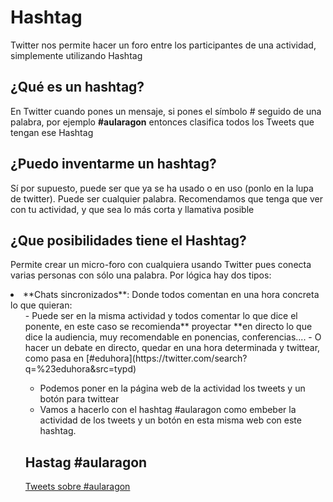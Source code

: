 
# Hashtag

Twitter nos permite hacer un foro entre los participantes de una actividad, simplemente utilizando Hashtag

## ¿Qué es un hashtag?

En Twitter cuando pones un mensaje, si pones el símbolo # seguido de una palabra, por ejemplo **#aularagon** entonces clasifica todos los Tweets que tengan ese Hashtag

## ¿Puedo inventarme un hashtag?

Sí por supuesto, puede ser que ya se ha usado o en uso (ponlo en la lupa de twitter). Puede ser cualquier palabra. Recomendamos que tenga que ver con tu actividad, y que sea lo más corta y llamativa posible

## ¿Que posibilidades tiene el Hashtag?

Permite crear un micro-foro con cualquiera usando Twitter pues conecta varias personas con sólo una palabra. Por lógica hay dos tipos:

<li>**Chats sincronizados**: Donde todos comentan en una hora concreta lo que quieran:
<ul>
- Puede ser en la misma actividad y todos comentar lo que dice el ponente, en este caso se recomienda** proyectar **en directo lo que dice la audiencia, muy recomendable en ponencias, conferencias....
- O hacer un debate en directo, quedar en una hora determinada y twittear, como pasa en [#eduhora](https://twitter.com/search?q=%23eduhora&amp;src=typd)

- Podemos poner en la página web de la actividad los tweets y un botón para twittear
- Vamos a hacerlo con el hashtag #aularagon como embeber la actividad de los tweets y un botón en esta misma web con este hashtag.

## Hastag #aularagon

[Tweets sobre #aularagon](https://twitter.com/hashtag/aularagon)
<script type="text/javascript">// &lt;![CDATA[

!function(d,s,id){var js,fjs=d.getElementsByTagName(s)[0],p=/^http:/.test(d.location)?'http':'https';if(!d.getElementById(id)){js=d.createElement(s);js.id=id;js.src=p+"://platform.twitter.com/widgets.js";fjs.parentNode.insertBefore(js,fjs);}}(document,"script","twitter-wjs");
// ]]&gt;</script>


